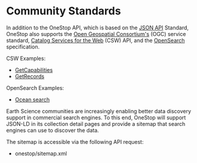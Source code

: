 # Community Standards

In addition to the OneStop API, which is based on the [JSON API](http://jsonapi.org/) Standard, OneStop also supports the [Open Geospatial Consortium's](https://www.ogc.org/) (OGC) service standard, [Catalog Services for the Web](http://www.opengeospatial.org/standards/cat) (CSW) API, and the [OpenSearch](http://www.opensearch.org) specification.

CSW Examples:

* [GetCapabilities](https://sciapps.colorado.edu/onestop/api/csw?service=CSW&version=3.0.0&request=GetCapabilities)
* [GetRecords](https://sciapps.colorado.edu/onestop/api/csw?service=CSW&version=3.0.0&request=GetRecords&typeName=csw:Record&constraintlanguage=CQLTEXT&constraint=%E2%80%9Ccsw:AnyText%20Like%20%E2%80%98%ocean%)


OpenSearch Examples:
* [Ocean search](https://sciapps.colorado.edu/onestop/api/opensearch?q=ocean)

Earth Science communities are increasingly enabling better data discovery support in commercial search engines. To this end, OneStop will support JSON-LD in its collection detail pages and provide a sitemap that search engines can use to discover the data.

The sitemap is accessible via the following API request:
* onestop/sitemap.xml
